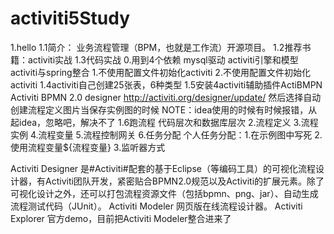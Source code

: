# activiti5Study
1.hello
    1.1简介：
        业务流程管理（BPM，也就是工作流）开源项目。
    1.2推荐书籍：activiti实战
    1.3代码实战
        0.用到4个依赖 mysql驱动 activiti引擎和模型  activiti与spring整合
        1.不使用配置文件初始化activiti
        2.不使用配置文件初始化activiti
    1.4activiti自己创建25张表，6种类型
    1.5安装4activiti辅助插件ActiBMPN
        Activiti BPMN 2.0 designer
        http://activiti.org/designer/update/
        然后选择自动创建流程定义图片当保存实例图的时候
        NOTE：idea使用的时候有时候报错，从起idea，忽略吧，解决不了
    1.6跑流程
        代码层次和数据库层次
2.流程定义
3.流程实例
4.流程变量
5.流程控制网关
6.任务分配
    个人任务分配：1.在示例图中写死 2.使用流程变量${流程变量} 3.监听器方式
    
    
    
    
Activiti Designer
是#Activiti#配套的基于Eclipse（等编码工具）的可视化流程设计器，有Activiti团队开发，紧密贴合BPMN2.0规范以及Activiti的扩展元素。除了可视化设计之外，还可以打包流程资源文件（包括bpmn、png、jar）、自动生成流程测试代码（JUnit）。
Activiti Modeler
网页版在线流程设计器。
Activiti Explorer
官方demo，目前把Activiti Modeler整合进来了